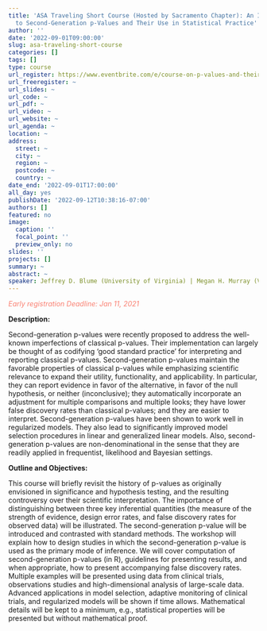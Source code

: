 ```yaml
---
title: 'ASA Traveling Short Course (Hosted by Sacramento Chapter): An Introduction
  to Second-Generation p-Values and Their Use in Statistical Practice'
author: ''
date: '2022-09-01T09:00:00'
slug: asa-traveling-short-course
categories: []
tags: []
type: course
url_register: https://www.eventbrite.com/e/course-on-p-values-and-their-use-in-statistical-practice-tickets-406371045737?utm-campaign=social&utm-content=attendeeshare&utm-medium=discovery&utm-term=listing&utm-source=cp&aff=escb
url_freeregister: ~
url_slides: ~
url_code: ~
url_pdf: ~
url_video: ~
url_website: ~
url_agenda: ~
location: ~
address:
  street: ~
  city: ~
  region: ~
  postcode: ~
  country: ~
date_end: '2022-09-01T17:00:00'
all_day: yes
publishDate: '2022-09-12T10:38:16-07:00'
authors: []
featured: no
image:
  caption: ''
  focal_point: ''
  preview_only: no
slides: ''
projects: []
summary: ~
abstract: ~
speaker: Jeffrey D. Blume (University of Virginia) | Megan H. Murray (Vanderbilt University)
---
```

<span style="color: salmon;">*Early registration Deadline: Jan 11, 2021*</span>

<!--more-->
**Description:**  

Second-generation p-values were recently proposed to address the well-known imperfections of classical p-values. Their implementation can largely be thought of as codifying ‘good standard practice’ for interpreting and reporting classical p-values. Second-generation p-values maintain the favorable properties of classical p-values while emphasizing scientific relevance to expand their utility, functionality, and applicability. In particular, they can report evidence in favor of the alternative, in favor of the null hypothesis, or neither (inconclusive); they automatically incorporate an adjustment for multiple comparisons and multiple looks; they have lower false discovery rates than classical p-values; and they are easier to interpret. Second-generation p-values have been shown to work well in regularized models. They also lead to significantly improved model selection procedures in linear and generalized linear models. Also, second-generation p-values are non-denominational in the sense that they are readily applied in frequentist, likelihood and Bayesian settings.

**Outline and Objectives:**  

This course will briefly revisit the history of p-values as originally envisioned in significance and hypothesis testing, and the resulting controversy over their scientific interpretation. The importance of distinguishing between three key inferential quantities (the measure of the strength of evidence, design error rates, and false discovery rates for observed data) will be illustrated. The second-generation p-value will be introduced and contrasted with standard methods. The workshop will explain how to design studies in which the second-generation p-value is used as the primary mode of inference. We will cover computation of second-generation p-values (in R), guidelines for presenting results, and when appropriate, how to present accompanying false discovery rates. Multiple examples will be presented using data from clinical trials, observations studies and high-dimensional analysis of large-scale data. Advanced applications in model selection, adaptive monitoring of clinical trials, and regularized models will be shown if time allows. Mathematical details will be kept to a minimum, e.g., statistical properties will be presented but without mathematical proof.